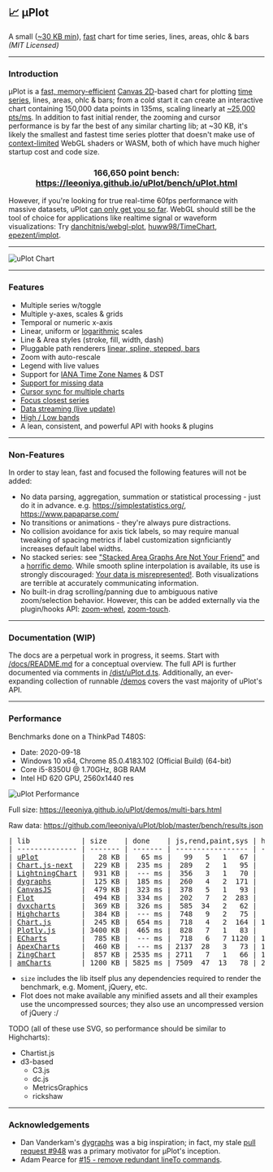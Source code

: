 ## 📈 μPlot

A small ([~30 KB min](https://github.com/leeoniya/uPlot/tree/master/dist/uPlot.iife.min.js)), [fast](#performance) chart for time series, lines, areas, ohlc & bars _(MIT Licensed)_

---
### Introduction

μPlot is a [fast, memory-efficient](#performance) [Canvas 2D](https://developer.mozilla.org/en-US/docs/Web/API/CanvasRenderingContext2D)-based chart for plotting [time series](https://en.wikipedia.org/wiki/Time_series), lines, areas, ohlc & bars; from a cold start it can create an interactive chart containing 150,000 data points in 135ms, scaling linearly at [~25,000 pts/ms](https://leeoniya.github.io/uPlot/bench/uPlot-10M.html). In addition to fast initial render, the zooming and cursor performance is by far the best of any similar charting lib; at ~30 KB, it's likely the smallest and fastest time series plotter that doesn't make use of [context-limited](https://bugs.chromium.org/p/chromium/issues/detail?id=771792) WebGL shaders or WASM, both of which have much higher startup cost and code size.

<h3 align="center">166,650 point bench: <a href="https://leeoniya.github.io/uPlot/bench/uPlot.html">https://leeoniya.github.io/uPlot/bench/uPlot.html</a></h3>

However, if you're looking for true real-time 60fps performance with massive datasets, uPlot [can only get you so far](https://huww98.github.io/TimeChart/docs/performance).
WebGL should still be the tool of choice for applications like realtime signal or waveform visualizations:
Try [danchitnis/webgl-plot](https://github.com/danchitnis/webgl-plot), [huww98/TimeChart](https://github.com/huww98/TimeChart), [epezent/implot](https://github.com/epezent/implot).

---
![uPlot Chart](uPlot.png "uPlot Chart")

---
### Features

- Multiple series w/toggle
- Multiple y-axes, scales & grids
- Temporal or numeric x-axis
- Linear, uniform or [logarithmic](https://leeoniya.github.io/uPlot/demos/log-scales.html) scales
- Line & Area styles (stroke, fill, width, dash)
- Pluggable path renderers [linear, spline, stepped, bars](https://leeoniya.github.io/uPlot/demos/line-paths.html)
- Zoom with auto-rescale
- Legend with live values
- Support for [IANA Time Zone Names](https://en.wikipedia.org/wiki/List_of_tz_database_time_zones) & DST
- [Support for missing data](https://leeoniya.github.io/uPlot/demos/missing-data.html)
- [Cursor sync for multiple charts](https://leeoniya.github.io/uPlot/demos/sync-cursor.html)
- [Focus closest series](https://leeoniya.github.io/uPlot/demos/focus-cursor.html)
- [Data streaming (live update)](https://leeoniya.github.io/uPlot/demos/stream-data.html)
- [High / Low bands](https://leeoniya.github.io/uPlot/demos/high-low-bands.html)
- A lean, consistent, and powerful API with hooks & plugins

---
### Non-Features

In order to stay lean, fast and focused the following features will not be added:

- No data parsing, aggregation, summation or statistical processing - just do it in advance. e.g. https://simplestatistics.org/, https://www.papaparse.com/
- No transitions or animations - they're always pure distractions.
- No collision avoidance for axis tick labels, so may require manual tweaking of spacing metrics if label customization signficiantly increases default label widths.
- No stacked series: see ["Stacked Area Graphs Are Not Your Friend"](https://everydayanalytics.ca/2014/08/stacked-area-graphs-are-not-your-friend.html) and a [horrific demo](https://leeoniya.github.io/uPlot/demos/stacked-series.html). While smooth spline interpolation is available, its use is strongly discouraged: [Your data is misrepresented!](http://www.vizwiz.com/2011/12/when-you-use-smoothed-line-chart-your.html). Both visualizations are terrible at accurately communicating information.
- No built-in drag scrolling/panning due to ambiguous native zoom/selection behavior. However, this can be added externally via the plugin/hooks API: [zoom-wheel](https://leeoniya.github.io/uPlot/demos/zoom-wheel.html), [zoom-touch](https://leeoniya.github.io/uPlot/demos/zoom-touch.html).

---
### Documentation (WIP)

The docs are a perpetual work in progress, it seems.
Start with [/docs/README.md](https://github.com/leeoniya/uPlot/tree/master/docs) for a conceptual overview.
The full API is further documented via comments in [/dist/uPlot.d.ts](https://github.com/leeoniya/uPlot/blob/master/dist/uPlot.d.ts).
Additionally, an ever-expanding collection of runnable [/demos](https://leeoniya.github.io/uPlot/demos/index.html) covers the vast majority of uPlot's API.

---
### Performance

Benchmarks done on a ThinkPad T480S:

- Date: 2020-09-18
- Windows 10 x64, Chrome 85.0.4183.102 (Official Build) (64-bit)
- Core i5-8350U @ 1.70GHz, 8GB RAM
- Intel HD 620 GPU, 2560x1440 res

![uPlot Performance](perf.png "uPlot Performance")

Full size: https://leeoniya.github.io/uPlot/demos/multi-bars.html

Raw data: https://github.com/leeoniya/uPlot/blob/master/bench/results.json

<pre>
| lib            | size    | done    | js,rend,paint,sys | heap peak,final | interact (10s)      |
| -------------- | ------- | ------- | ----------------- | --------------- | ------------------- |
| <a href="https://leeoniya.github.io/uPlot/bench/uPlot.html">uPlot</a>          |   28 KB |   65 ms |   99   5   1   67 |  15 MB   3 MB   |  198  371  129  237 |
| <a href="https://leeoniya.github.io/uPlot/bench/Chart.js-next.html">Chart.js-next</a>  |  229 KB |  235 ms |  289   2   1   95 |  32 MB  20 MB   | 3604   34   46 6125 |
| <a href="https://leeoniya.github.io/uPlot/bench/LightningChart.html">LightningChart</a> |  931 KB |  --- ms |  356   3   1   70 |  26 MB  20 MB   | 9114   65   55  272 |
| <a href="https://leeoniya.github.io/uPlot/bench/dygraphs.html">dygraphs</a>       |  125 KB |  185 ms |  260   4   2  171 |  93 MB  48 MB   | 2294  241  114  404 |
| <a href="https://leeoniya.github.io/uPlot/bench/CanvasJS.html">CanvasJS</a>       |  479 KB |  323 ms |  378   5   1   93 |  40 MB  25 MB   | 2173  457  119  397 |
| <a href="https://leeoniya.github.io/uPlot/bench/Flot.html">Flot</a>           |  494 KB |  334 ms |  202   7   2  283 |  24 MB  19 MB   | ---                 |
| <a href="https://leeoniya.github.io/uPlot/bench/dvxcharts.html">dvxcharts</a>      |  369 KB |  326 ms |  585  34   2   62 |  62 MB  26 MB   | 1394  717  204  270 |
| <a href="https://leeoniya.github.io/uPlot/bench/Highcharts.html">Highcharts</a>     |  384 KB |  --- ms |  748   9   2   75 |  49 MB  21 MB   | 2012  725  217  317 |
| <a href="https://leeoniya.github.io/uPlot/bench/Chart.js.html">Chart.js</a>       |  245 KB |  654 ms |  718   4   2  164 | 101 MB  85 MB   | 5550    5    7 4020 |
| <a href="https://leeoniya.github.io/uPlot/bench/Plotly.js.html">Plotly.js</a>      | 3400 KB |  465 ms |  828   7   1   83 |  50 MB  28 MB   | 1507  229   53  177 |
| <a href="https://leeoniya.github.io/uPlot/bench/ECharts.html">ECharts</a>        |  785 KB |  --- ms |  718   6   7 1120 | 116 MB  77 MB   | 2016   70   25 7856 |
| <a href="https://leeoniya.github.io/uPlot/bench/ApexCharts.html">ApexCharts</a>     |  460 KB |  --- ms | 2137  28   3   73 | 170 MB  97 MB   | 2030  220   28  122 |
| <a href="https://leeoniya.github.io/uPlot/bench/ZingChart.html">ZingChart</a>      |  857 KB | 2535 ms | 2711   7   1   66 | 143 MB  85 MB   | ---                 |
| <a href="https://leeoniya.github.io/uPlot/bench/amCharts.html">amCharts</a>       | 1200 KB | 5825 ms | 7509  47  13   78 | 256 MB 256 MB   | 6932 1288  282  512 |
</pre>

- `size` includes the lib itself plus any dependencies required to render the benchmark, e.g. Moment, jQuery, etc.
- Flot does not make available any minified assets and all their examples use the uncompressed sources; they also use an uncompressed version of jQuery :/

TODO (all of these use SVG, so performance should be similar to Highcharts):

- Chartist.js
- d3-based
  - C3.js
  - dc.js
  - MetricsGraphics
  - rickshaw

---
### Acknowledgements

- Dan Vanderkam's [dygraphs](https://github.com/danvk/dygraphs) was a big inspiration; in fact, my stale [pull request #948](https://github.com/danvk/dygraphs/pull/948) was a primary motivator for μPlot's inception.
- Adam Pearce for [#15 - remove redundant lineTo commands](https://github.com/leeoniya/uPlot/issues/15).
